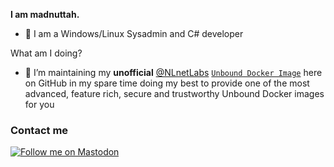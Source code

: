 **I am madnuttah.**

- 💚 I am a Windows/Linux Sysadmin and C# developer

What am I doing?

- 🧪 I’m maintaining my **unofficial** [@NLnetLabs](https://github.com/NLnetLabs) [`Unbound Docker Image`](https://github.com/madnuttah/unbound-docker) here on GitHub in my spare time doing my best to provide one of the most advanced, feature rich, secure and trustworthy Unbound Docker images for you

### Contact me
  
[![Follow me on Mastodon](https://img.shields.io/mastodon/follow/107779375129112763?domain=https%3A%2F%2Ffosstodon.org%2F&style=social)](https://fosstodon.org/@madnuttah)
